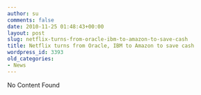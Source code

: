 ```yaml
---
author: su
comments: false
date: 2010-11-25 01:48:43+00:00
layout: post
slug: netflix-turns-from-oracle-ibm-to-amazon-to-save-cash
title: Netflix turns from Oracle, IBM to Amazon to save cash
wordpress_id: 3393
old_categories:
- News
---
```


No Content Found
